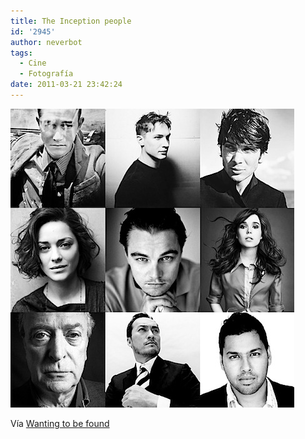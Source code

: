 ```yaml
---
title: The Inception people
id: '2945'
author: neverbot
tags:
  - Cine
  - Fotografía
date: 2011-03-21 23:42:24
---
```


![201103212341.jpg](./the-inception-people/201103212341.jpg)

Vía [Wanting to be found](http://wantingtobefound.tumblr.com/post/960314419/lostinhyrule)